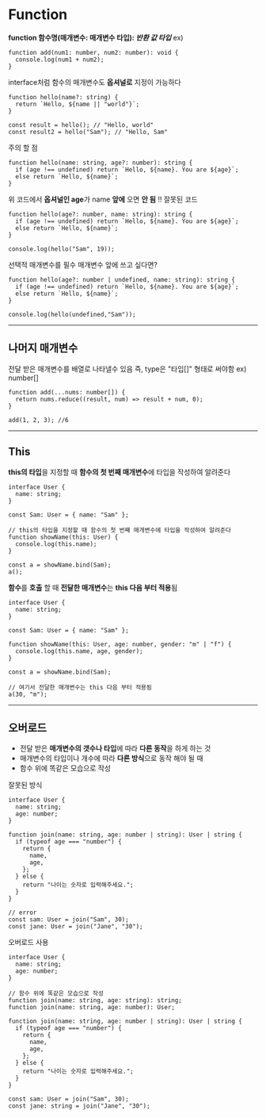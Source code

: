 # Function

**function 함수명(매개변수: 매개변수 타입): _반환 값 타입_**
ex)

```
function add(num1: number, num2: number): void {
  console.log(num1 + num2);
}

```

interface처럼 함수의 매개변수도 **옵셔널로** 지정이 가능하다

```
function hello(name?: string) {
  return `Hello, ${name || "world"}`;
}

const result = hello(); // "Hello, world"
const result2 = hello("Sam"); // "Hello, Sam"
```

주의 할 점

```
function hello(name: string, age?: number): string {
  if (age !== undefined) return `Hello, ${name}. You are ${age}`;
  else return `Hello, ${name}`;
}
```

위 코드에서
**옵셔널인 age**가 name **앞에** 오면 **안 됨** !!
잘못된 코드

```
function hello(age?: number, name: string): string {
  if (age !== undefined) return `Hello, ${name}. You are ${age}`;
  else return `Hello, ${name}`;
}

console.log(hello("Sam", 19));
```

선택적 매개변수를 필수 매개변수 앞에 쓰고 싶다면?

```
function hello(age?: number | undefined, name: string): string {
  if (age !== undefined) return `Hello, ${name}. You are ${age}`;
  else return `Hello, ${name}`;
}

console.log(hello(undefined,"Sam"));
```

---

## 나머지 매개변수

전달 받은 매개변수를 배열로 나타낼수 있음
즉, type은 "타입[]" 형태로 써야함
ex) number[]

```
function add(...nums: number[]) {
  return nums.reduce((result, num) => result + num, 0);
}

add(1, 2, 3); //6

```

---

## This

**this의 타입**을 지정할 때 **함수의 첫 번째 매개변수**에 타입을 작성하여 알려준다

```
interface User {
  name: string;
}

const Sam: User = { name: "Sam" };

// this의 타입을 지정할 때 함수의 첫 번째 매개변수에 타입을 작성하여 알려준다
function showName(this: User) {
  console.log(this.name);
}

const a = showName.bind(Sam);
a();
```

**함수**를 **호출** 할 때 **전달한 매개변수**는 **this 다음 부터 적용**됨

```
interface User {
  name: string;
}

const Sam: User = { name: "Sam" };

function showName(this: User, age: number, gender: "m" | "f") {
  console.log(this.name, age, gender);
}

const a = showName.bind(Sam);

// 여기서 전달한 매개변수는 this 다음 부터 적용됨
a(30, "m");
```

---

## 오버로드

- 전달 받은 **매개변수의 갯수나 타입**에 따라 **다른 동작**을 하게 하는 것
- 매개변수의 타입이나 개수에 따라 **다른 방식**으로 동작 해야 될 때
- 함수 위에 똑같은 모습으로 작성

잘못된 방식

```
interface User {
  name: string;
  age: number;
}

function join(name: string, age: number | string): User | string {
  if (typeof age === "number") {
    return {
      name,
      age,
    };
  } else {
    return "나이는 숫자로 입력해주세요.";
  }
}

// error
const sam: User = join("Sam", 30);
const jane: User = join("Jane", "30");
```

오버로드 사용

```
interface User {
  name: string;
  age: number;
}

// 함수 위에 똑같은 모습으로 작성
function join(name: string, age: string): string;
function join(name: string, age: number): User;

function join(name: string, age: number | string): User | string {
  if (typeof age === "number") {
    return {
      name,
      age,
    };
  } else {
    return "나이는 숫자로 입력해주세요.";
  }
}

const sam: User = join("Sam", 30);
const jane: string = join("Jane", "30");
```
